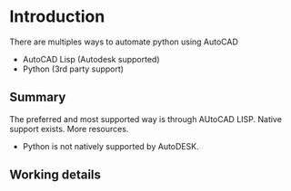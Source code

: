 # Introduction

There are multiples ways to automate python using AutoCAD
- AutoCAD Lisp (Autodesk supported)
- Python (3rd party support)


## Summary

The preferred and most supported way is through AUtoCAD LISP. Native support exists. More resources.

- Python is not natively supported by AutoDESK.

## Working details

